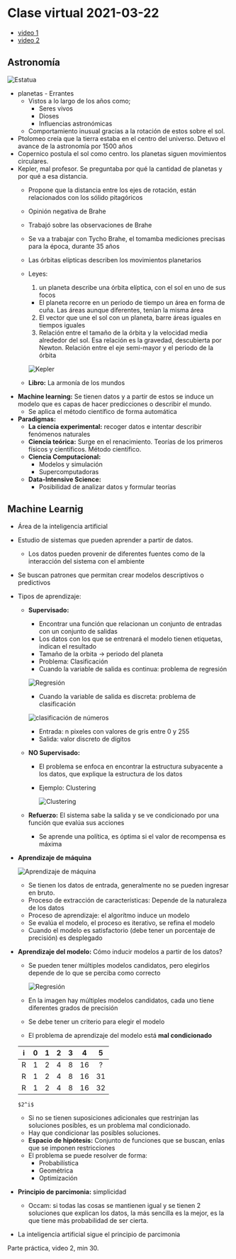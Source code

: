 # Clase virtual 2021-03-22

- [video 1](https://drive.google.com/file/d/1eK8pneZVxuMekVCbH3vu5NiKwxoEtisA/view)
- [video 2](https://drive.google.com/file/d/12jIt3OVI8T2F4LXPQXBCaO79u4bew8if/view)

## Astronomía

![Estatua](images/019.png)

- planetas - Errantes
  - Vistos a lo largo de los años como;
    - Seres vivos
    - Dioses
    - Influencias astronómicas
  - Comportamiento inusual gracias a la rotación de estos sobre el sol.
- Ptolomeo creía que la tierra estaba en el centro del universo. Detuvo el avance de la astronomía por 1500 años
- Copernico postula el sol como centro. los planetas siguen movimientos circulares.
- Kepler, mal profesor. Se preguntaba por qué la cantidad de planetas y por qué a esa distancia.
  - Propone que la distancia entre los ejes de rotación, están relacionados con los sólido pitagóricos
  - Opinión negativa de Brahe
  - Trabajó sobre las observaciones de Brahe
  - Se va a trabajar con Tycho Brahe, el tomamba mediciones precisas para la época, durante 35 años
  - Las órbitas elípticas describen los movimientos planetarios
  - Leyes:
    1. un planeta describe una órbita elíptica, con el sol en uno de sus focos
      - El planeta recorre en un periodo de tiempo un área en forma de cuña. Las áreas aunque diferentes, tenían la misma área
    2. El vector que une el sol con un planeta, barre áreas iguales en tiempos iguales
    3. Relación entre el tamaño de la órbita y la velocidad media alrededor del sol. Esa relación es la gravedad, descubierta por Newton. Relación entre el eje semi-mayor y el periodo de la órbita

      ![Kepler](images/01A.png)

  - **Libro:** La armonía de los mundos
- **Machine learning:** Se tienen datos y a partir de estos se induce un modelo que es capas de hacer predicciones o describir el mundo.
  - Se aplica el método científico de forma automática
- **Paradigmas:**
  - **La ciencia experimental:** recoger datos e intentar describir fenómenos naturales
  - **Ciencia teórica:** Surge en el renacimiento. Teorías de los primeros físicos y científicos. Método científico.
  - **Ciencia Computacional:**
    - Modelos y simulación
    - Supercomputadoras
  - **Data-Intensive Science:**
    - Posibilidad de analizar datos y formular teorías

## Machine Learnig

- Área de la inteligencia artificial
- Estudio de sistemas que pueden aprender a partir de datos.
  - Los datos pueden provenir de diferentes fuentes como de la interacción del sistema con el ambiente
- Se buscan patrones que permitan crear modelos descriptivos o predictivos
- Tipos de aprendizaje:
  - **Supervisado:**
    - Encontrar una función que relacionan un conjunto de entradas con un conjunto de salidas
    - Los datos con los que se entrenará el modelo tienen etiquetas, indican el resultado
    - Tamaño de la orbita -> periodo del planeta
    - Problema: Clasificación
    - Cuando la variable de salida es continua: problema de regresión

    ![Regresión](images/01C.png)

    - Cuando la variable de salida es discreta: problema de clasificación

    ![clasificación de números](images/01B.png)

    - Entrada: n pixeles con valores de gris entre 0 y 255
    - Salida: valor discreto de dígitos
  - **NO Supervisado:**
    - El problema se enfoca en encontrar la estructura subyacente a los datos, que explique la estructura de los datos
    - Ejemplo: Clustering

      ![Clustering](images/01D.png)

  - **Refuerzo:** El sistema sabe la salida y se ve condicionado por una función que evalúa sus acciones
    - Se aprende una política, es óptima si el valor de recompensa es máxima
- **Aprendizaje de máquina**

  ![Aprendizaje de máquina](images/01E.png)

  - Se tienen los datos de entrada, generalmente no se pueden ingresar en bruto.
  - Proceso de extracción de características: Depende de la naturaleza de los datos
  - Proceso de aprendizaje: el algorítmo induce un modelo
  - Se evalúa el modelo, el proceso es iterativo, se refina el modelo
  - Cuando el modelo es satisfactorio (debe tener un porcentaje de precisión) es desplegado
- **Aprendizaje del modelo:** Cómo inducir modelos a partir de los datos?
  - Se pueden tener múltiples modelos candidatos, pero elegirlos depende de lo que se perciba como correcto

    ![Regresión](images/01C.png)

   - En la imagen hay múltiples modelos candidatos, cada uno tiene diferentes grados de precisión
   - Se debe tener un criterio para elegir el modelo
   - El problema de aprendizaje del modelo está **mal condicionado**

    | i | 0 | 1 | 2 | 3 | 4 | 5 |
    | :---: | :---: | :---: | :---: | :---: | :---: | :---: |
    | R | 1 | 2 | 4 | 8 | 16 | ? |
    | R | 1 | 2 | 4 | 8 | 16 | 31 |
    | R | 1 | 2 | 4 | 8 | 16 | 32 |

      $2^i$

   - Si no se tienen suposiciones adicionales que restrinjan las soluciones posibles, es un problema mal condicionado.
   - Hay que condicionar las posibles soluciones.
   - **Espacio de hipótesis:** Conjunto de funciones que se buscan, enlas que se imponen restricciones
   - El problema se puede resolver de forma:
     - Probabilística
     - Geométrica
     - Optimización
- **Principio de parcimonia:** simplicidad
  - Occam: si todas las cosas se mantienen igual y se tienen 2 soluciones que explican los datos, la más sencilla es la mejor, es la que tiene más probabilidad de ser cierta.
- La inteligencia artificial sigue el principio de parcimonia

Parte práctica, video 2, min 30.

